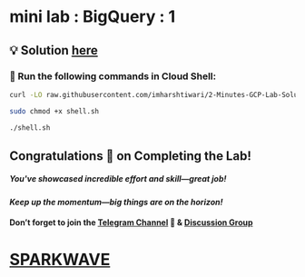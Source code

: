 # mini lab : BigQuery : 1

## 💡 Solution [here](https://youtu.be/PDoeG-ufM80)

### 🚀 Run the following commands in **Cloud Shell**:

```bash
curl -LO raw.githubusercontent.com/imharshtiwari/2-Minutes-GCP-Lab-Solutions/refs/heads/main/Mini%20lab%20BigQuery%201/shell.sh

sudo chmod +x shell.sh

./shell.sh
```

## Congratulations 🎉 on Completing the Lab!

##### You've showcased incredible effort and skill—great job!

#### *Keep up the momentum—big things are on the horizon!*

#### Don’t forget to join the [Telegram Channel](https://t.me/sparkwave.01) 📱 & [Discussion Group](https://t.me/sparkwave.01chats) 

# [SPARKWAVE](https://www.youtube.com/@sparkwave.01)
